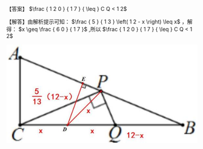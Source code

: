 【答案】 $\frac { 1 2 0 } { 1 7 } { \leq } C Q < 1 2$

【解答】由解析提示可知： $\frac { 5 } { 1 3 } \left( 1 2 - x \right) \leq x$ ，解得： $x \geq \frac { 6 0 } { 1 7 }$ ,所以 $\frac { 1 2 0 } { 1 7 } { \leq } C Q < 1 2$

![](<../../qs_image_DB/专题2-1__将军饮马等8类常见最值问题（解析版）/9dba6a8252a623d86f1f8cb6f26c728c05fac837cca8c50721cf774a245349dd.jpg>)
